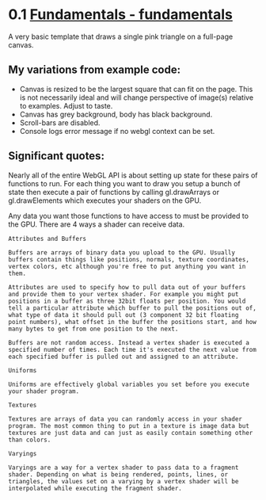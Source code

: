 # 0.1 [Fundamentals - fundamentals](https://webglfundamentals.org/webgl/lessons/webgl-fundamentals.html)  

A very basic template that draws a single pink triangle on a full-page canvas.

## My variations from example code:
* Canvas is resized to be the largest square that can fit on the page. This is not necessarily ideal and will change perspective of image(s) relative to examples. Adjust to taste.  
* Canvas has grey background, body has black background. 
* Scroll-bars are disabled.
* Console logs error message if no webgl context can be set.  

## Significant quotes:

Nearly all of the entire WebGL API is about setting up state for these pairs of functions to run. For each thing you want to draw you setup a bunch of state then execute a pair of functions by calling gl.drawArrays or gl.drawElements which executes your shaders on the GPU.

Any data you want those functions to have access to must be provided to the GPU. There are 4 ways a shader can receive data.

    Attributes and Buffers

    Buffers are arrays of binary data you upload to the GPU. Usually buffers contain things like positions, normals, texture coordinates, vertex colors, etc although you're free to put anything you want in them.

    Attributes are used to specify how to pull data out of your buffers and provide them to your vertex shader. For example you might put positions in a buffer as three 32bit floats per position. You would tell a particular attribute which buffer to pull the positions out of, what type of data it should pull out (3 component 32 bit floating point numbers), what offset in the buffer the positions start, and how many bytes to get from one position to the next.

    Buffers are not random access. Instead a vertex shader is executed a specified number of times. Each time it's executed the next value from each specified buffer is pulled out and assigned to an attribute.

    Uniforms

    Uniforms are effectively global variables you set before you execute your shader program.

    Textures

    Textures are arrays of data you can randomly access in your shader program. The most common thing to put in a texture is image data but textures are just data and can just as easily contain something other than colors.

    Varyings

    Varyings are a way for a vertex shader to pass data to a fragment shader. Depending on what is being rendered, points, lines, or triangles, the values set on a varying by a vertex shader will be interpolated while executing the fragment shader.
